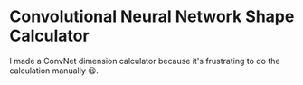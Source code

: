 # Convolutional Neural Network Shape Calculator
I made a ConvNet dimension calculator because it's frustrating to do the calculation manually 😫.
